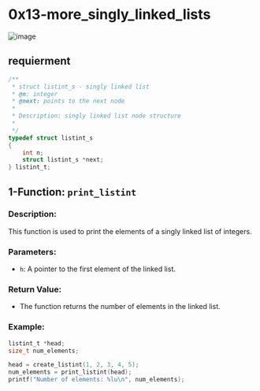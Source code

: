 # 0x13-more_singly_linked_lists

![image](https://github.com/saadsgh123/alx-low_level_programming/assets/141192668/fe9cd5e0-a5ad-4a7a-9342-7ac96c0c6c28)

## requierment

```c
/**
 * struct listint_s - singly linked list
 * @n: integer
 * @next: points to the next node
 *
 * Description: singly linked list node structure
 * 
 */
typedef struct listint_s
{
    int n;
    struct listint_s *next;
} listint_t;
```

## 1-Function: `print_listint`

### Description:
This function is used to print the elements of a singly linked list of integers.

### Parameters:
- `h`: A pointer to the first element of the linked list.

### Return Value:
- The function returns the number of elements in the linked list.

### Example:
```c
listint_t *head;
size_t num_elements;

head = create_listint(1, 2, 3, 4, 5);
num_elements = print_listint(head);
printf("Number of elements: %lu\n", num_elements);
```
